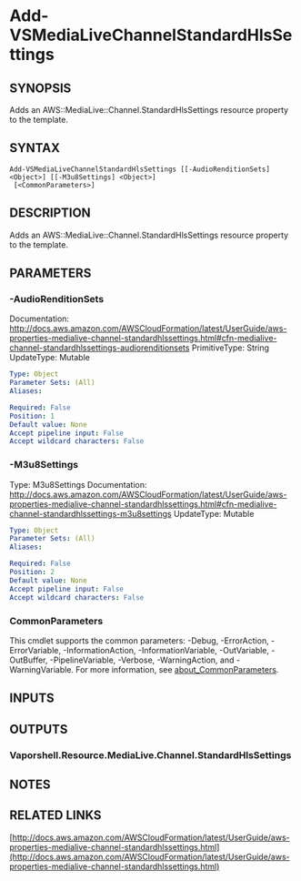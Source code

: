 # Add-VSMediaLiveChannelStandardHlsSettings

## SYNOPSIS
Adds an AWS::MediaLive::Channel.StandardHlsSettings resource property to the template.

## SYNTAX

```
Add-VSMediaLiveChannelStandardHlsSettings [[-AudioRenditionSets] <Object>] [[-M3u8Settings] <Object>]
 [<CommonParameters>]
```

## DESCRIPTION
Adds an AWS::MediaLive::Channel.StandardHlsSettings resource property to the template.

## PARAMETERS

### -AudioRenditionSets
Documentation: http://docs.aws.amazon.com/AWSCloudFormation/latest/UserGuide/aws-properties-medialive-channel-standardhlssettings.html#cfn-medialive-channel-standardhlssettings-audiorenditionsets
PrimitiveType: String
UpdateType: Mutable

```yaml
Type: Object
Parameter Sets: (All)
Aliases:

Required: False
Position: 1
Default value: None
Accept pipeline input: False
Accept wildcard characters: False
```

### -M3u8Settings
Type: M3u8Settings
Documentation: http://docs.aws.amazon.com/AWSCloudFormation/latest/UserGuide/aws-properties-medialive-channel-standardhlssettings.html#cfn-medialive-channel-standardhlssettings-m3u8settings
UpdateType: Mutable

```yaml
Type: Object
Parameter Sets: (All)
Aliases:

Required: False
Position: 2
Default value: None
Accept pipeline input: False
Accept wildcard characters: False
```

### CommonParameters
This cmdlet supports the common parameters: -Debug, -ErrorAction, -ErrorVariable, -InformationAction, -InformationVariable, -OutVariable, -OutBuffer, -PipelineVariable, -Verbose, -WarningAction, and -WarningVariable. For more information, see [about_CommonParameters](http://go.microsoft.com/fwlink/?LinkID=113216).

## INPUTS

## OUTPUTS

### Vaporshell.Resource.MediaLive.Channel.StandardHlsSettings
## NOTES

## RELATED LINKS

[http://docs.aws.amazon.com/AWSCloudFormation/latest/UserGuide/aws-properties-medialive-channel-standardhlssettings.html](http://docs.aws.amazon.com/AWSCloudFormation/latest/UserGuide/aws-properties-medialive-channel-standardhlssettings.html)

